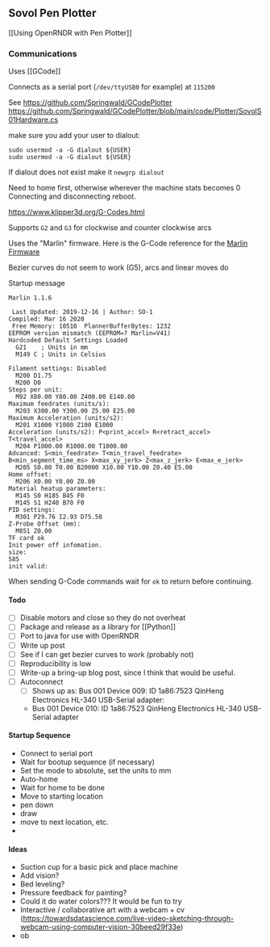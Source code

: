 ## Sovol Pen Plotter

[[Using OpenRNDR with Pen Plotter]]

### Communications

Uses [[GCode]]

Connects as a serial port (`/dev/ttyUSB0` for example) at `115200`

See https://github.com/Springwald/GCodePlotter
https://github.com/Springwald/GCodePlotter/blob/main/code/Plotter/SovolS01Hardware.cs

make sure you add your user to dialout: 

```
sudo usermod -a -G dialout ${USER}
sudo usermod -a -G dialout ${USER}
```

If dialout does not exist make it `newgrp dialout`

Need to home first, otherwise wherever the machine stats becomes 0
Connecting and disconnecting reboot.

https://www.klipper3d.org/G-Codes.html

Supports `G2` and `G3` for clockwise and counter clockwise arcs

Uses the "Marlin" firmware. Here is the G-Code reference for the [Marlin Firmware](https://marlinfw.org/meta/gcode/)

Bezier curves do not seem to work (G5), arcs and linear moves do


Startup message

```
Marlin 1.1.6

 Last Updated: 2019-12-16 | Author: SO-1
Compiled: Mar 16 2020
 Free Memory: 10510  PlannerBufferBytes: 1232
EEPROM version mismatch (EEPROM=? Marlin=V41)
Hardcoded Default Settings Loaded
  G21    ; Units in mm
  M149 C ; Units in Celsius

Filament settings: Disabled
  M200 D1.75
  M200 D0
Steps per unit:
  M92 X80.00 Y80.00 Z400.00 E140.00
Maximum feedrates (units/s):
  M203 X300.00 Y300.00 Z5.00 E25.00
Maximum Acceleration (units/s2):
  M201 X1000 Y1000 Z100 E1000
Acceleration (units/s2): P<print_accel> R<retract_accel> T<travel_accel>
  M204 P1000.00 R1000.00 T1000.00
Advanced: S<min_feedrate> T<min_travel_feedrate> B<min_segment_time_ms> X<max_xy_jerk> Z<max_z_jerk> E<max_e_jerk>
  M205 S0.00 T0.00 B20000 X10.00 Y10.00 Z0.40 E5.00
Home offset:
  M206 X0.00 Y0.00 Z0.00
Material heatup parameters:
  M145 S0 H185 B45 F0
  M145 S1 H240 B70 F0
PID settings:
  M301 P29.76 I2.93 D75.58
Z-Probe Offset (mm):
  M851 Z0.00
TF card ok
Init power off infomation.
size: 
585
init valid: 
```


When sending G-Code commands wait for `ok` to return before continuing.

#### Todo

- [ ] Disable motors and close so they do not overheat
- [ ] Package and release as a library for [[Python]]
- [ ] Port to java for use with OpenRNDR
- [ ] Write up post
- [ ] See if I can get bezier curves to work (probably not)
- [ ] Reproducibility is low
- [ ] Write-up a bring-up blog post, since I think that would be useful.
- [ ] Autoconnect
	- [ ] Shows up as: Bus 001 Device 009: ID 1a86:7523 QinHeng Electronics HL-340 USB-Serial adapter:
	- Bus 001 Device 010: ID 1a86:7523 QinHeng Electronics HL-340 USB-Serial adapter


#### Startup Sequence

- Connect to serial port
- Wait for bootup sequence (if necessary)
- Set the mode to absolute, set the units to mm
- Auto-home
- Wait for home to be done
- Move to starting location
- pen down
- draw
- move to next location, etc.
-

#### Ideas

- Suction cup for a basic pick and place machine
- Add vision?
- Bed leveling?
- Pressure feedback for painting?
- Could it do water colors??? It would be fun to try
- Interactive / collaborative art with a webcam + cv (https://towardsdatascience.com/live-video-sketching-through-webcam-using-computer-vision-30beed29f33e)
- ob

